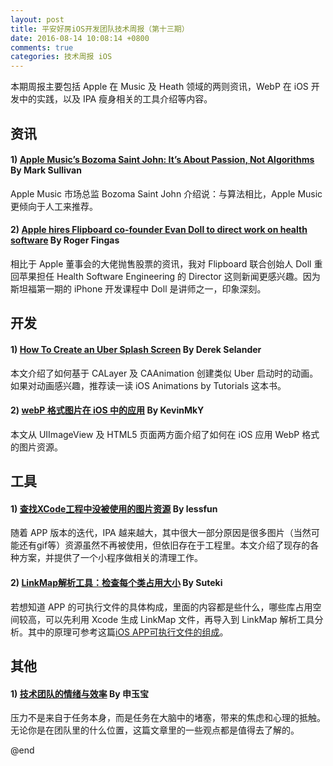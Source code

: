 ```yaml
---
layout: post
title: 平安好房iOS开发团队技术周报（第十三期）
date: 2016-08-14 10:08:14 +0800
comments: true
categories: 技术周报 iOS
---
```

本期周报主要包括 Apple 在 Music 及 Heath 领域的两则资讯，WebP 在 iOS 开发中的实践，以及 IPA 瘦身相关的工具介绍等内容。

<!--more-->

## 资讯

#### 1) [Apple Music’s Bozoma Saint John: It’s About Passion, Not Algorithms](http://www.fastcompany.com/3062124/tim-cooks-apple/apple-musics-bozoma-saint-john-its-about-passion-not-algorithms) By Mark Sullivan

Apple Music 市场总监 Bozoma Saint John 介绍说：与算法相比，Apple Music 更倾向于人工来推荐。

#### 2) [Apple hires Flipboard co-founder Evan Doll to direct work on health software](http://appleinsider.com/articles/16/08/11/apple-hires-flipboard-co-founder-evan-doll-to-direct-work-on-health-software) By Roger Fingas	

相比于 Apple 董事会的大佬抛售股票的资讯，我对 Flipboard 联合创始人 Doll 重回苹果担任 Health Software Engineering 的 Director 这则新闻更感兴趣。因为斯坦福第一期的 iPhone 开发课程中 Doll 是讲师之一，印象深刻。

## 开发

#### 1) [How To Create an Uber Splash Screen](https://www.raywenderlich.com/133224/how-to-create-an-uber-splash-screen) By Derek Selander

本文介绍了如何基于 CALayer 及 CAAnimation 创建类似 Uber 启动时的动画。如果对动画感兴趣，推荐读一读 iOS Animations by Tutorials 这本书。

#### 2) [webP 格式图片在 iOS 中的应用](https://kevinmky.github.io/2015/12/17/webP-在-iOS-中的应用/) By KevinMkY 

本文从 UIImageView 及 HTML5 页面两方面介绍了如何在 iOS 应用 WebP 格式的图片资源。

## 工具

#### 1) [查找XCode工程中没被使用的图片资源](http://blog.lessfun.com/blog/2015/09/02/find-unused-resources-in-xcode-project/) By lessfun

随着 APP 版本的迭代，IPA 越来越大，其中很大一部分原因是很多图片（当然可能还有gif等）资源虽然不再被使用，但依旧存在于工程里。本文介绍了现存的各种方案，并提供了一个小程序做相关的清理工作。

#### 2) [LinkMap解析工具：检查每个类占用大小](https://github.com/huanxsd/LinkMap) By Suteki

若想知道 APP 的可执行文件的具体构成，里面的内容都是些什么，哪些库占用空间较高，可以先利用 Xcode 生成 LinkMap 文件，再导入到 LinkMap 解析工具分析。其中的原理可参考这篇[iOS APP可执行文件的组成](http://blog.cnbang.net/tech/2296/)。

## 其他

#### 1) [技术团队的情绪与效率](http://www.infoq.com/cn/articles/mood-and-efficiency-of-the-technical-team) By 申玉宝

压力不是来自于任务本身，而是任务在大脑中的堵塞，带来的焦虑和心理的抵触。无论你是在团队里的什么位置，这篇文章里的一些观点都是值得去了解的。

@end
